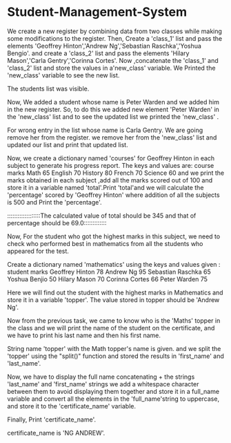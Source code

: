 # Student-Management-System
We create a new register by combining data from two classes while making some modifications to the register.
Then, Create a 'class_1' list and pass the elements 'Geoffrey Hinton','Andrew Ng','Sebastian Raschka','Yoshua Bengio'.
and create a 'class_2' list and pass the elements 'Hilary Mason','Carla Gentry','Corinna Cortes'. Now ,concatenate the 'class_1' and 'class_2' list 
and store the values in a'new_class' variable.
We Printed the 'new_class' variable to see the new list.

The students list was visible.

Now,
We added a student whose name is Peter Warden and we added him in the new register.
So, to do this we added new element 'Peter Warden' in the 'new_class' list and to see the updated list we printed the 'new_class' .

For wrong entry in the list whose name is Carla Gentry. We are going remove her from the register. we remove her from the 'new_class' list and updated our list 
and print that updated list.

Now, we create a dictionary  named 'courses' for Geoffrey Hinton in each subject to generate his progress report.
The keys and values are:
course	marks
Math	65
English	70
History	80
French	70
Science	60
and we print the marks obtained in each subject ,add all the marks scored out of 100 and store it in a variable named 'total'.Print 'total'and we will 
calculate the 'percentage' scored by 'Geoffrey Hinton' where addition of all the subjects is 500 and Print the 'percentage'.

:::::::::::::::::::The calculated value of total should be 345 and that of percentage should be 69.0:::::::::::::


Now, For the student who got the highest marks in this subject, we need to check who performed best in mathematics from all the students 
who appeared for the test.

Create a dictionary named 'mathematics' using the keys and values given :
student	marks
Geoffrey Hinton	78
Andrew Ng	95
Sebastian Raschka	65
Yoshua Benjio	50
Hilary Mason	70
Corinna Cortes	66
Peter Warden	75


Here we will find out the student with the highest marks in Mathematics and store it in a variable 'topper'.
The value stored in topper should be 'Andrew Ng'.

Now from the previous task, we came to know who is the 'Maths' topper in the class and we will print the name of the student on the certificate, and we 
have to print his last name and then his first name.

String name 'topper' with the Math topper's name is given.
and we split the 'topper' using the "split()" function and stored the results in 'first_name' and 'last_name'.


Now, we have to display the full name concatenating + the strings 'last_name' and 'first_name' strings we add a whitespace character between them to
avoid displaying them together and store it in a full_name variable and convert all the elements in the 'full_name'string to uppercase,
and store it to the 'certificate_name' variable.

Finally,
Print 'certificate_name'.


certificate_name is 'NG ANDREW'.
